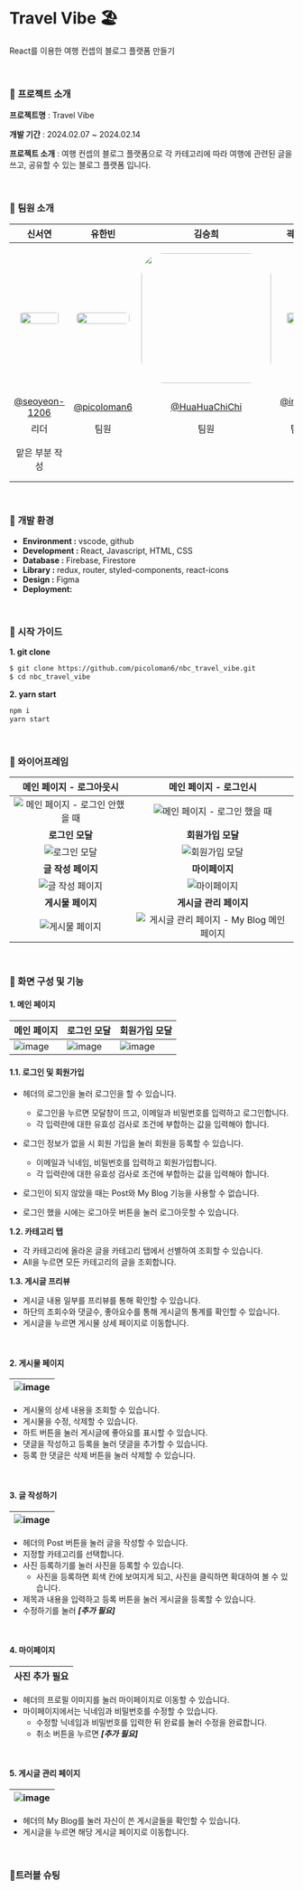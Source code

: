 # Travel Vibe 🏖️
React를 이용한 여행 컨셉의 블로그 플랫폼 만들기

<br>


### 🔽 **프로젝트 소개**

**프로젝트명** : Travel Vibe

**개발 기간** : 2024.02.07 ~ 2024.02.14

**프로젝트 소개** : 여행 컨셉의 블로그 플랫폼으로 각 카테고리에 따라 여행에 관련된 글을 쓰고, 공유할 수 있는 블로그 플랫폼 입니다.

<br>

### 🔽 **팀원 소개**


|                            신서연                           |                            유한빈                            |                            김승희                            |                            곽인해                            |                            서지원                            |
| :----------------------------------------------------------: | :----------------------------------------------------------: | :----------------------------------------------------------: | :----------------------------------------------------------: | :----------------------------------------------------------: |
| <p align="center"><img src="https://avatars.githubusercontent.com/u/128902050?v=4" style="width:87%; border-radius: 40px"/></p> | <p align="center"><img src="https://avatars.githubusercontent.com/u/85938399?v=4)" style="width:95%; border-radius: 40px" /></p> | <p align="center"><img src="https://avatars.githubusercontent.com/u/154486286?v=4" style="width:230px; border-radius: 40px" /></p> | <p align="center"><img src="https://avatars.githubusercontent.com/u/148458439?v=4" style="width:80%; border-radius: 40px" /></p> | <p align="center"><img src="https://avatars.githubusercontent.com/u/103973797?v=4" style="width:90%; border-radius: 40px" /></p> |
|            [@seoyeon-1206](https://github.com/seoyeon-1206)           |         [@picoloman6](https://github.com/picoloman6)         |       [@HuaHuaChiChi](https://github.com/HuaHuaChiChi)       |       [@innes-k](https://github.com/innes-k)        |           [@seopport](https://github.com/seopport)           |
|                             리더                             |                             팀원                             |                             팀원                             |                             팀원                             |                             팀원                             |
|                        맡은 부분 작성                           |                                            |                          |                           |      메인페이지, 게시물 관리 페이지  |
 



<br>

### 🔽  **개발 환경**

- **Environment :** vscode, github
- **Development :** React, Javascript, HTML, CSS
- **Database :** Firebase, Firestore
- **Library :** redux, router, styled-components, react-icons
- **Design :** Figma
- **Deployment:** 



<br>


### **🔽 시작 가이드**

**1. git clone**

```bash
$ git clone https://github.com/picoloman6/nbc_travel_vibe.git
$ cd nbc_travel_vibe
```

**2. yarn start**

```bash
npm i
yarn start
```



<br>

### **🔽 와이어프레임**

| 메인 페이지 - 로그아웃시 |    메인 페이지 - 로그인시    |
| :----------------------: | :--------------------------: |
|  ![메인  페이지 - 로그인 안했을 때](https://github.com/picoloman6/nbc_travel_vibe/assets/103973797/c51f0dcb-696b-42e7-92fd-820f896b424a)   |       ![메인  페이지 - 로그인 했을 때](https://github.com/picoloman6/nbc_travel_vibe/assets/103973797/d2c769dd-6f4d-4cf0-8ae3-a56149cafe65)   |
|     **로그인 모달**      |      **회원가입 모달**       |
|              ![로그인 모달](https://github.com/picoloman6/nbc_travel_vibe/assets/103973797/7e36db18-a337-4157-a99c-e4cc34d9ad5a)      |        ![회원가입 모달](https://github.com/picoloman6/nbc_travel_vibe/assets/103973797/b97b028f-9b34-4ff9-a5a3-b0abff225e82)      |
|    **글 작성 페이지**    |        **마이페이지**        |
|  ![글 작성 페이지](https://github.com/picoloman6/nbc_travel_vibe/assets/103973797/bde07122-a65c-40b7-a486-e56135315f7a)       |      ![마이페이지](https://github.com/picoloman6/nbc_travel_vibe/assets/103973797/d0c5d902-45a8-49dc-8176-7eabb5d42951)   |
|    **게시물 페이지**     | **게시글 관리 페이지** |
|   ![게시물 페이지](https://github.com/picoloman6/nbc_travel_vibe/assets/103973797/63d613eb-86af-4364-be1c-36d99389b9a7)  | ![게시글 관리 페이지 - My Blog 메인페이지](https://github.com/picoloman6/nbc_travel_vibe/assets/103973797/52833f6f-fecd-4757-9e8b-8c9fb8337c08)  |


<br>

### 🔽 화면 구성 및 기능

#### 1. 메인 페이지


|   메인 페이지    | 로그인 모달 | 회원가입 모달 |
| --------------- | -------- | -------- |
| ![image](https://github.com/picoloman6/nbc_travel_vibe/assets/103973797/c0ac8474-ba21-4f7c-85c0-5d5f8321541e) | ![image](https://github.com/picoloman6/nbc_travel_vibe/assets/103973797/31416479-5595-4ddd-9518-90f396445f2a)  |  ![image](https://github.com/picoloman6/nbc_travel_vibe/assets/103973797/53a82d18-fa9d-48a1-90f6-e82fa2ce1b4b) |


#### 1.1. 로그인 및 회원가입

+ 헤더의 로그인을 눌러 로그인을 할 수 있습니다.
  + 로그인을 누르면 모달창이 뜨고, 이메일과 비밀번호를 입력하고 로그인합니다.
  + 각 입력란에 대한 유효성 검사로 조건에 부합하는 값을 입력해야 합니다.
+ 로그인 정보가 없을 시 회원 가입을 눌러 회원을 등록할 수 있습니다.
  + 이메일과 닉네임, 비밀번호를 입력하고 회원가입합니다.
  + 각 입력란에 대한 유효성 검사로 조건에 부합하는 값을 입력해야 합니다.

+ 로그인이 되지 않았을 때는 Post와 My Blog 기능을 사용할 수 없습니다.
+ 로그인 했을 시에는 로그아웃 버튼을 눌러 로그아웃할 수 있습니다.


**1.2. 카테고리 탭**

+ 각 카테고리에 올라온 글을 카테고리 탭에서 선별하여 조회할 수 있습니다.
+ All을 누르면 모든 카테고리의 글을 조회합니다.



**1.3. 게시글 프리뷰** 

+ 게시글 내용 일부를 프리뷰를 통해 확인할 수 있습니다.
+ 하단의 조회수와 댓글수, 좋아요수를 통해 게시글의 통계를 확인할 수 있습니다.
+ 게시글을 누르면 게시물 상세 페이지로 이동합니다.



<br>

#### 2. 게시물 페이지

| ![image](https://github.com/picoloman6/nbc_travel_vibe/assets/103973797/555642b3-cddf-4ad4-afab-8971040ea118) |
| ---- |

+ 게시물의 상세 내용을 조회할 수 있습니다.
+ 게시물을 수정, 삭제할 수 있습니다.
+ 하트 버튼을 눌러 게시글에 좋아요를 표시할 수 있습니다.
+ 댓글을 작성하고 등록을 눌러 댓글을 추가할 수 있습니다.
+ 등록 한 댓글은 삭제 버튼을 눌러 삭제할 수 있습니다.

<br>

#### 3. 글 작성하기

| ![image](https://github.com/picoloman6/nbc_travel_vibe/assets/103973797/41492e14-8922-47d6-838b-078b5a859106) |
| ---- |

+ 헤더의 Post 버튼을 눌러 글을 작성할 수 있습니다.
+ 지정할 카테고리를 선택합니다.
+ 사진 등록하기를 눌러 사진을 등록할 수 있습니다.
  + 사진을 등록하면 회색 칸에 보여지게 되고, 사진을 클릭하면 확대하여 볼 수 있습니다.
+ 제목과 내용을 입력하고 등록 버튼을 눌러 게시글을 등록할 수 있습니다.
+ 수정하기를 눌러 ***[추가 필요]***

<br>



#### 4. 마이페이지

| 사진 추가 필요 |
| ---- |


+ 헤더의 프로필 이미지를 눌러 마이페이지로 이동할 수 있습니다.
+ 마이페이지에서는 닉네임과 비밀번호를 수정할 수 있습니다.
  + 수정할 닉네임과 비밀번호를 입력한 뒤 완료를 눌러 수정을 완료합니다.
  + 취소 버튼을 누르면 ***[추가 필요]***


<br>

#### 5. 게시글 관리 페이지

|![image](https://github.com/picoloman6/nbc_travel_vibe/assets/103973797/9a2389be-ccec-4a6c-af8a-e20337c9ec05) |
| ---- |

+ 헤더의 My Blog를 눌러 자신이 쓴 게시글들을 확인할 수 있습니다.
+ 게시글을 누르면 해당 게시글 페이지로 이동합니다.

<br>

### 🚦트러블 슈팅
